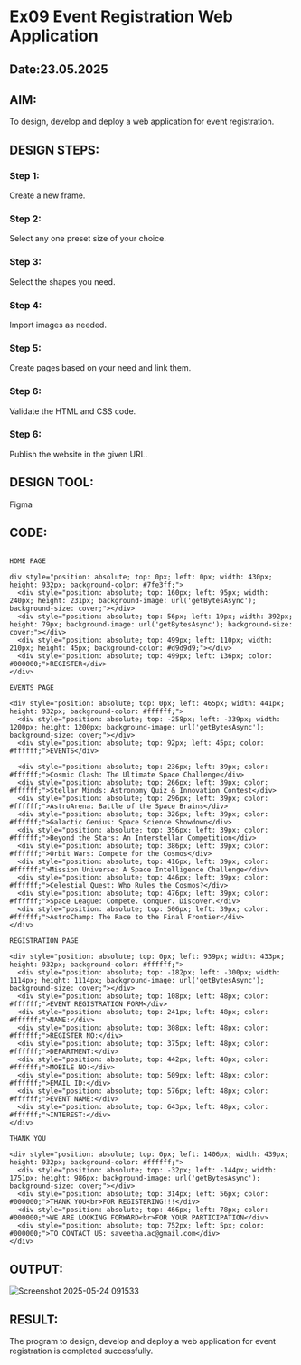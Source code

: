 # Ex09 Event Registration Web Application
## Date:23.05.2025

## AIM:
To design, develop and deploy a web application for event registration.

## DESIGN STEPS:

### Step 1:
Create a new frame.

### Step 2:
Select any one preset size of your choice.

### Step 3:
Select the shapes you need.

### Step 4:
Import images as needed.

### Step 5:
Create pages based on your need and link them.

### Step 6:

Validate the HTML and CSS code.

### Step 6:

Publish the website in the given URL.

## DESIGN TOOL:
Figma

## CODE:
```

HOME PAGE

div style="position: absolute; top: 0px; left: 0px; width: 430px; height: 932px; background-color: #7fe3ff;">
  <div style="position: absolute; top: 160px; left: 95px; width: 240px; height: 231px; background-image: url('getBytesAsync'); background-size: cover;"></div>
  <div style="position: absolute; top: 56px; left: 19px; width: 392px; height: 79px; background-image: url('getBytesAsync'); background-size: cover;"></div>
  <div style="position: absolute; top: 499px; left: 110px; width: 210px; height: 45px; background-color: #d9d9d9;"></div>
  <div style="position: absolute; top: 499px; left: 136px; color: #000000;">REGISTER</div>
</div>

EVENTS PAGE

<div style="position: absolute; top: 0px; left: 465px; width: 441px; height: 932px; background-color: #ffffff;">
  <div style="position: absolute; top: -258px; left: -339px; width: 1200px; height: 1200px; background-image: url('getBytesAsync'); background-size: cover;"></div>
  <div style="position: absolute; top: 92px; left: 45px; color: #ffffff;">EVENTS</div>

  <div style="position: absolute; top: 236px; left: 39px; color: #ffffff;">Cosmic Clash: The Ultimate Space Challenge</div>
  <div style="position: absolute; top: 266px; left: 39px; color: #ffffff;">Stellar Minds: Astronomy Quiz & Innovation Contest</div>
  <div style="position: absolute; top: 296px; left: 39px; color: #ffffff;">AstroArena: Battle of the Space Brains</div>
  <div style="position: absolute; top: 326px; left: 39px; color: #ffffff;">Galactic Genius: Space Science Showdown</div>
  <div style="position: absolute; top: 356px; left: 39px; color: #ffffff;">Beyond the Stars: An Interstellar Competition</div>
  <div style="position: absolute; top: 386px; left: 39px; color: #ffffff;">Orbit Wars: Compete for the Cosmos</div>
  <div style="position: absolute; top: 416px; left: 39px; color: #ffffff;">Mission Universe: A Space Intelligence Challenge</div>
  <div style="position: absolute; top: 446px; left: 39px; color: #ffffff;">Celestial Quest: Who Rules the Cosmos?</div>
  <div style="position: absolute; top: 476px; left: 39px; color: #ffffff;">Space League: Compete. Conquer. Discover.</div>
  <div style="position: absolute; top: 506px; left: 39px; color: #ffffff;">AstroChamp: The Race to the Final Frontier</div>
</div>

REGISTRATION PAGE

<div style="position: absolute; top: 0px; left: 939px; width: 433px; height: 932px; background-color: #ffffff;">
  <div style="position: absolute; top: -182px; left: -300px; width: 1114px; height: 1114px; background-image: url('getBytesAsync'); background-size: cover;"></div>
  <div style="position: absolute; top: 108px; left: 48px; color: #ffffff;">EVENT REGISTRATION FORM</div>
  <div style="position: absolute; top: 241px; left: 48px; color: #ffffff;">NAME:</div>
  <div style="position: absolute; top: 308px; left: 48px; color: #ffffff;">REGISTER NO:</div>
  <div style="position: absolute; top: 375px; left: 48px; color: #ffffff;">DEPARTMENT:</div>
  <div style="position: absolute; top: 442px; left: 48px; color: #ffffff;">MOBILE NO:</div>
  <div style="position: absolute; top: 509px; left: 48px; color: #ffffff;">EMAIL ID:</div>
  <div style="position: absolute; top: 576px; left: 48px; color: #ffffff;">EVENT NAME:</div>
  <div style="position: absolute; top: 643px; left: 48px; color: #ffffff;">INTEREST:</div>
</div>

THANK YOU 

<div style="position: absolute; top: 0px; left: 1406px; width: 439px; height: 932px; background-color: #ffffff;">
  <div style="position: absolute; top: -32px; left: -144px; width: 1751px; height: 986px; background-image: url('getBytesAsync'); background-size: cover;"></div>
  <div style="position: absolute; top: 314px; left: 56px; color: #000000;">THANK YOU<br>FOR REGISTERING!!!</div>
  <div style="position: absolute; top: 466px; left: 78px; color: #000000;">WE ARE LOOKING FORWARD<br>FOR YOUR PARTICIPATION</div>
  <div style="position: absolute; top: 752px; left: 5px; color: #000000;">TO CONTACT US: saveetha.ac@gmail.com</div>
</div>

```

## OUTPUT:
![Screenshot 2025-05-24 091533](https://github.com/user-attachments/assets/22247813-8a45-4a4e-b5c8-714181360faa)


## RESULT:
The program to design, develop and deploy a web application for event registration is completed successfully.
